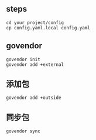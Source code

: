 ## steps
```
cd your project/config
cp config.yaml.local config.yaml
```
## govendor
```
govendor init
govendor add +external
```
## 添加包
```
govendor add +outside
```
## 同步包
```
govendor sync
```